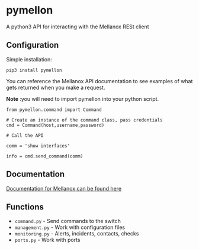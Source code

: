 # pymellon


A python3 API for interacting with the Mellanox RESt client

## Configuration

Simple installation:

```
pip3 install pymellon
```
You can reference the Mellanox API documentation to see examples of what gets
returned when you make a request.

**Note** :you will need to import pymellon into your python script.

```
from pymellon.command import Command

# Create an instance of the command class, pass credentials
cmd = Command(host,username,password)

# Call the API

comm = 'show interfaces'

info = cmd.send_command(comm)

```

## Documentation
[Documentation for Mellanox can be found here](https://support.hpe.com/hpesc/public/docDisplay?docId=a00055729en_us&docLocale=en_US)

## Functions

* `command.py` - Send commands to the switch
* `management.py` - Work with configuration files
* `monitoring.py` - Alerts, incidents, contacts, checks
* `ports.py` - Work with ports
